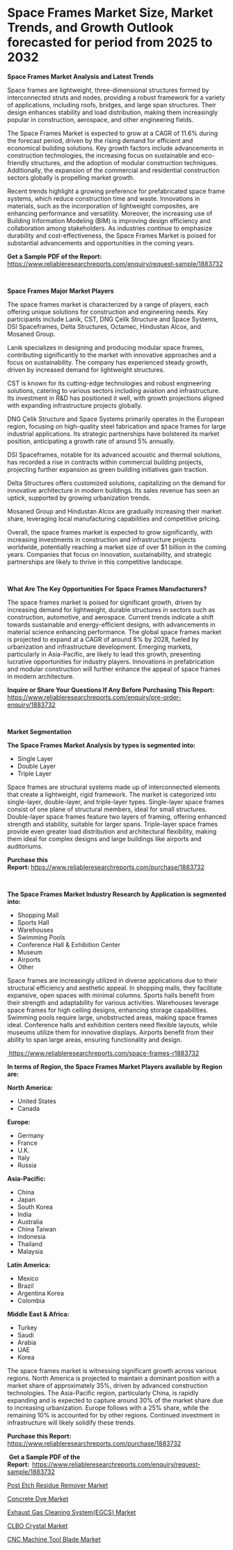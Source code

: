 <p><h1>Space Frames Market Size, Market Trends, and Growth Outlook forecasted for period from 2025 to 2032</h1></p><p><strong>Space Frames Market Analysis and Latest Trends</strong></p>
<p><p>Space frames are lightweight, three-dimensional structures formed by interconnected struts and nodes, providing a robust framework for a variety of applications, including roofs, bridges, and large span structures. Their design enhances stability and load distribution, making them increasingly popular in construction, aerospace, and other engineering fields.</p><p>The Space Frames Market is expected to grow at a CAGR of 11.6% during the forecast period, driven by the rising demand for efficient and economical building solutions. Key growth factors include advancements in construction technologies, the increasing focus on sustainable and eco-friendly structures, and the adoption of modular construction techniques. Additionally, the expansion of the commercial and residential construction sectors globally is propelling market growth.</p><p>Recent trends highlight a growing preference for prefabricated space frame systems, which reduce construction time and waste. Innovations in materials, such as the incorporation of lightweight composites, are enhancing performance and versatility. Moreover, the increasing use of Building Information Modeling (BIM) is improving design efficiency and collaboration among stakeholders. As industries continue to emphasize durability and cost-effectiveness, the Space Frames Market is poised for substantial advancements and opportunities in the coming years.</p></p>
<p><strong>Get a Sample PDF of the Report:&nbsp;</strong> <a href="https://www.reliableresearchreports.com/enquiry/request-sample/1883732?utm_campaign=11&utm_medium=2&utm_source=Github&utm_content=ia&utm_term=31012025&utm_id=space-frames">https://www.reliableresearchreports.com/enquiry/request-sample/1883732</a></p>
<p>&nbsp;</p>
<p><strong>Space Frames Major Market Players</strong></p>
<p><p>The space frames market is characterized by a range of players, each offering unique solutions for construction and engineering needs. Key participants include Lanik, CST, DNG Çelik Structure and Space Systems, DSI Spaceframes, Delta Structures, Octamec, Hindustan Alcox, and Mosaned Group.</p><p>Lanik specializes in designing and producing modular space frames, contributing significantly to the market with innovative approaches and a focus on sustainability. The company has experienced steady growth, driven by increased demand for lightweight structures. </p><p>CST is known for its cutting-edge technologies and robust engineering solutions, catering to various sectors including aviation and infrastructure. Its investment in R&D has positioned it well, with growth projections aligned with expanding infrastructure projects globally.</p><p>DNG Çelik Structure and Space Systems primarily operates in the European region, focusing on high-quality steel fabrication and space frames for large industrial applications. Its strategic partnerships have bolstered its market position, anticipating a growth rate of around 5% annually.</p><p>DSI Spaceframes, notable for its advanced acoustic and thermal solutions, has recorded a rise in contracts within commercial building projects, projecting further expansion as green building initiatives gain traction.</p><p>Delta Structures offers customized solutions, capitalizing on the demand for innovative architecture in modern buildings. Its sales revenue has seen an uptick, supported by growing urbanization trends.</p><p>Mosaned Group and Hindustan Alcox are gradually increasing their market share, leveraging local manufacturing capabilities and competitive pricing.</p><p>Overall, the space frames market is expected to grow significantly, with increasing investments in construction and infrastructure projects worldwide, potentially reaching a market size of over $1 billion in the coming years. Companies that focus on innovation, sustainability, and strategic partnerships are likely to thrive in this competitive landscape.</p></p>
<p>&nbsp;</p>
<p><strong>What Are The Key Opportunities For Space Frames Manufacturers?</strong></p>
<p><p>The space frames market is poised for significant growth, driven by increasing demand for lightweight, durable structures in sectors such as construction, automotive, and aerospace. Current trends indicate a shift towards sustainable and energy-efficient designs, with advancements in material science enhancing performance. The global space frames market is projected to expand at a CAGR of around 8% by 2028, fueled by urbanization and infrastructure development. Emerging markets, particularly in Asia-Pacific, are likely to lead this growth, presenting lucrative opportunities for industry players. Innovations in prefabrication and modular construction will further enhance the appeal of space frames in modern architecture.</p></p>
<p><strong>Inquire or Share Your Questions If Any Before Purchasing This Report:</strong> <a href="https://www.reliableresearchreports.com/enquiry/pre-order-enquiry/1883732?utm_campaign=11&utm_medium=2&utm_source=Github&utm_content=ia&utm_term=31012025&utm_id=space-frames">https://www.reliableresearchreports.com/enquiry/pre-order-enquiry/1883732</a></p>
<p>&nbsp;</p>
<p><strong>Market Segmentation</strong></p>
<p><strong>The Space Frames Market Analysis by types is segmented into:</strong></p>
<p><ul><li>Single Layer</li><li>Double Layer</li><li>Triple Layer</li></ul></p>
<p><p>Space frames are structural systems made up of interconnected elements that create a lightweight, rigid framework. The market is categorized into single-layer, double-layer, and triple-layer types. Single-layer space frames consist of one plane of structural members, ideal for small structures. Double-layer space frames feature two layers of framing, offering enhanced strength and stability, suitable for larger spans. Triple-layer space frames provide even greater load distribution and architectural flexibility, making them ideal for complex designs and large buildings like airports and auditoriums.</p></p>
<p><strong>Purchase this Report:&nbsp;</strong><a href="https://www.reliableresearchreports.com/purchase/1883732?utm_campaign=11&utm_medium=2&utm_source=Github&utm_content=ia&utm_term=31012025&utm_id=space-frames">https://www.reliableresearchreports.com/purchase/1883732</a></p>
<p>&nbsp;</p>
<p><strong>The Space Frames Market Industry Research by Application is segmented into:</strong></p>
<p><ul><li>Shopping Mall</li><li>Sports Hall</li><li>Warehouses</li><li>Swimming Pools</li><li>Conference Hall & Exhibition Center</li><li>Museum</li><li>Airports</li><li>Other</li></ul></p>
<p><p>Space frames are increasingly utilized in diverse applications due to their structural efficiency and aesthetic appeal. In shopping malls, they facilitate expansive, open spaces with minimal columns. Sports halls benefit from their strength and adaptability for various activities. Warehouses leverage space frames for high ceiling designs, enhancing storage capabilities. Swimming pools require large, unobstructed areas, making space frames ideal. Conference halls and exhibition centers need flexible layouts, while museums utilize them for innovative displays. Airports benefit from their ability to span large areas, ensuring functionality and design.</p></p>
<p><a href="https://www.reliableresearchreports.com/space-frames-r1883732?utm_campaign=11&utm_medium=2&utm_source=Github&utm_content=ia&utm_term=31012025&utm_id=space-frames">&nbsp;https://www.reliableresearchreports.com/space-frames-r1883732</a></p>
<p><strong>In terms of Region, the Space Frames Market Players available by Region are:</strong></p>
<p>
    <p> <strong> North America: </strong>
        <ul>
            <li>United States</li>
            <li>Canada</li>
        </ul>
        </p> 
    <p> <strong> Europe: </strong>
        <ul>
            <li>Germany</li>
            <li>France</li>
            <li>U.K.</li>
            <li>Italy</li>
            <li>Russia</li>
        </ul>
        </p> 
    <p> <strong> Asia-Pacific: </strong>
        <ul>
            <li>China</li>
            <li>Japan</li>
            <li>South Korea</li>
            <li>India</li>
            <li>Australia</li>
            <li>China Taiwan</li>
            <li>Indonesia</li>
            <li>Thailand</li>
            <li>Malaysia</li>
        </ul>
        </p> 
    <p> <strong> Latin America: </strong>
        <ul>
            <li>Mexico</li>
            <li>Brazil</li>
            <li>Argentina Korea</li>
            <li>Colombia</li>
        </ul>
        </p> 
    <p> <strong> Middle East & Africa: </strong>
        <ul>
            <li>Turkey</li>
            <li>Saudi</li>
            <li>Arabia</li>
            <li>UAE</li>
            <li>Korea</li>
        </ul>
    </p>
    </p>
<p><p>The space frames market is witnessing significant growth across various regions. North America is projected to maintain a dominant position with a market share of approximately 35%, driven by advanced construction technologies. The Asia-Pacific region, particularly China, is rapidly expanding and is expected to capture around 30% of the market share due to increasing urbanization. Europe follows with a 25% share, while the remaining 10% is accounted for by other regions. Continued investment in infrastructure will likely solidify these trends.</p></p>
<p><strong>Purchase this Report: </strong><a href="https://www.reliableresearchreports.com/purchase/1883732?utm_campaign=11&utm_medium=2&utm_source=Github&utm_content=ia&utm_term=31012025&utm_id=space-frames">https://www.reliableresearchreports.com/purchase/1883732</a></p>
<p>&nbsp;<strong>Get a Sample PDF of the Report:&nbsp;&nbsp;</strong><a href="https://www.reliableresearchreports.com/enquiry/request-sample/1883732?utm_campaign=11&utm_medium=2&utm_source=Github&utm_content=ia&utm_term=31012025&utm_id=space-frames">https://www.reliableresearchreports.com/enquiry/request-sample/1883732</a></p>
<p><strong></strong></p>
<p><p><a href="https://www.linkedin.com/pulse/post-etch-residue-remover-industry-sector-new-technologies-qbhqf?utm_campaign=11&utm_medium=2&utm_source=Github&utm_content=ia&utm_term=31012025&utm_id=space-frames">Post Etch Residue Remover Market</a></p><p><a href="https://github.com/stillsfloria19981/Market-Research-Report-List-1/blob/main/concrete-dye-market.md?utm_campaign=11&utm_medium=2&utm_source=Github&utm_content=ia&utm_term=31012025&utm_id=space-frames">Concrete Dye Market</a></p><p><a href="https://www.linkedin.com/pulse/comprehensive-study-exhaust-gas-cleaning-systemegcs-market-size-frssf?utm_campaign=11&utm_medium=2&utm_source=Github&utm_content=ia&utm_term=31012025&utm_id=space-frames">Exhaust Gas Cleaning System(EGCS) Market</a></p><p><a href="https://github.com/triattwood9919/Market-Research-Report-List-1/blob/main/clbo-crystal-market.md?utm_campaign=11&utm_medium=2&utm_source=Github&utm_content=ia&utm_term=31012025&utm_id=space-frames">CLBO Crystal Market</a></p><p><a href="https://www.linkedin.com/pulse/cnc-machine-tool-blade-market2025-2032-industry-insights-gbkpc?utm_campaign=11&utm_medium=2&utm_source=Github&utm_content=ia&utm_term=31012025&utm_id=space-frames">CNC Machine Tool Blade Market</a></p></p>